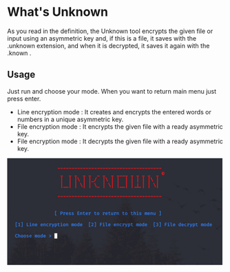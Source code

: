 # What's Unknown
As you read in the definition, the Unknown tool encrypts the given file or input using an asymmetric key and, if this is a file, it saves with the .unknown extension, and when it is decrypted, it saves it again with the .known .

## Usage
  Just run and choose your mode. When you want to return main menu just press enter.
  
* Line encryption mode : It creates and encrypts the entered words or numbers in a unique asymmetric key.
* File encryption mode : It encrypts the given file with a ready asymmetric key.
* File encryption mode : It decrypts the given file with a ready asymmetric key.

![](.unknown.gif)
